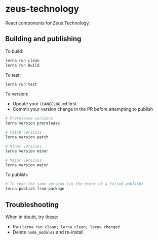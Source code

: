 # zeus-technology

React components for Zeus Technology.

## Building and publishing

To build:

```sh
lerna run clean
lerna run build
```

To test:

```sh
lerna run test
```

To version:

- Update your `CHANGELOG.md` first
- Commit your version change in the PR before attempting to publish

```sh
# Prerelease versions
lerna version prerelease

# Patch versions
lerna version patch

# Minor versions
lerna version minor

# Major versions
lerna version major
```

To publish:

```sh
# To redo the same version (in the event of a failed publish)
lerna publish from-package
```

## Troubleshooting

When in doubt, try these:

- Run `lerna run clean; lerna clean; lerna changed`
- Delete `node_modules` and re-install
